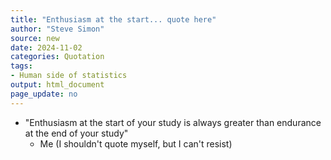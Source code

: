 ```yaml
---
title: "Enthusiasm at the start... quote here"
author: "Steve Simon"
source: new
date: 2024-11-02
categories: Quotation
tags:
- Human side of statistics
output: html_document
page_update: no
---
```


+ "Enthusiasm at the start of your study is always greater than endurance at the end of your study"
  + Me (I shouldn't quote myself, but I can't resist)